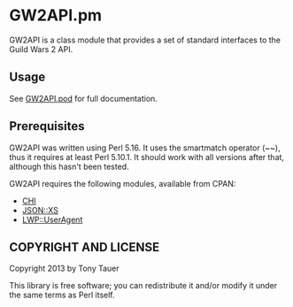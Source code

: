 GW2API.pm
=========

GW2API is a class module that provides a set of standard interfaces to the Guild 
Wars 2 API.

Usage
-----

See [GW2API.pod](blob/master/GW2API.pod) for full documentation.

Prerequisites
-------------

GW2API was written using Perl 5.16.  It uses the smartmatch operator (~~), thus 
it requires at least Perl 5.10.1. It should work with all versions after that, 
although this hasn't been tested.

GW2API requires the following modules, available from CPAN:

* [CHI](http://search.cpan.org/~jswartz/CHI-0.56/lib/CHI.pm)
* [JSON::XS](http://search.cpan.org/~mlehmann/JSON-XS-2.34/XS.pm)
* [LWP::UserAgent](search.cpan.org/~gaas/libwww-perl-6.05/lib/LWP/UserAgent.pm)

COPYRIGHT AND LICENSE
---------------------

Copyright 2013 by Tony Tauer

This library is free software; you can redistribute it and/or modify it under 
the same terms as Perl itself. 

